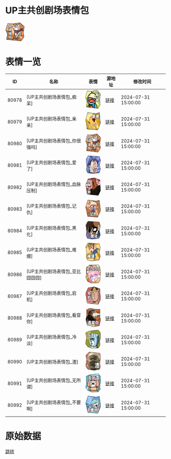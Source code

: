 # UP主共创剧场表情包

<img src="./cover.png" height="60" alt="cover" />

# 表情一览

|ID|名称|表情|源地址|修改时间|
|----|----|----|----|----|
|80978|[UP主共创剧场表情包_痴呆]|<img src="./pic/080978_%5BUP主共创剧场表情包_痴呆%5D.png" height="60" alt="痴呆"/>|[链接](https://i0.hdslb.com/bfs/garb/e849e404039925b2abedfef397043ce6946ab356.png)|2024-07-31 15:00:00|
|80979|[UP主共创剧场表情包_亲亲]|<img src="./pic/080979_%5BUP主共创剧场表情包_亲亲%5D.png" height="60" alt="亲亲"/>|[链接](https://i0.hdslb.com/bfs/garb/1530fe77ff4ebc76f9fd632f391c810645c884df.png)|2024-07-31 15:00:00|
|80980|[UP主共创剧场表情包_你很强吗]|<img src="./pic/080980_%5BUP主共创剧场表情包_你很强吗%5D.png" height="60" alt="你很强吗"/>|[链接](https://i0.hdslb.com/bfs/garb/0ae8ad8698247f1d72008a6d3abfb54b38601e35.png)|2024-07-31 15:00:00|
|80981|[UP主共创剧场表情包_爱了]|<img src="./pic/080981_%5BUP主共创剧场表情包_爱了%5D.png" height="60" alt="爱了"/>|[链接](https://i0.hdslb.com/bfs/garb/44995d306f47dfae5e8a07886dc894e5e290ff6e.png)|2024-07-31 15:00:00|
|80982|[UP主共创剧场表情包_血脉压制]|<img src="./pic/080982_%5BUP主共创剧场表情包_血脉压制%5D.png" height="60" alt="血脉压制"/>|[链接](https://i0.hdslb.com/bfs/garb/ea971090072dff504d8022b95e062881cd46d61f.png)|2024-07-31 15:00:00|
|80983|[UP主共创剧场表情包_记仇]|<img src="./pic/080983_%5BUP主共创剧场表情包_记仇%5D.png" height="60" alt="记仇"/>|[链接](https://i0.hdslb.com/bfs/garb/b2f371afe440adfa8d9166870f72df67e60caa1d.png)|2024-07-31 15:00:00|
|80984|[UP主共创剧场表情包_黑化]|<img src="./pic/080984_%5BUP主共创剧场表情包_黑化%5D.png" height="60" alt="黑化"/>|[链接](https://i0.hdslb.com/bfs/garb/9d4d3b5f62e787cfeca64bf3f86dd01b35c793c8.png)|2024-07-31 15:00:00|
|80985|[UP主共创剧场表情包_难绷]|<img src="./pic/080985_%5BUP主共创剧场表情包_难绷%5D.png" height="60" alt="难绷"/>|[链接](https://i0.hdslb.com/bfs/garb/7f2b90a25f6ad2a936147b4b59d3681247b7b266.png)|2024-07-31 15:00:00|
|80986|[UP主共创剧场表情包_亚比囧囧囧]|<img src="./pic/080986_%5BUP主共创剧场表情包_亚比囧囧囧%5D.png" height="60" alt="亚比囧囧囧"/>|[链接](https://i0.hdslb.com/bfs/garb/74fade5dbab4d8f4638a20a7c4bf416d1e649af3.png)|2024-07-31 15:00:00|
|80987|[UP主共创剧场表情包_宕机]|<img src="./pic/080987_%5BUP主共创剧场表情包_宕机%5D.png" height="60" alt="宕机"/>|[链接](https://i0.hdslb.com/bfs/garb/cbee982b7a13ba7d0fb7dcc1c6d2abf99538f36d.png)|2024-07-31 15:00:00|
|80988|[UP主共创剧场表情包_看穿你]|<img src="./pic/080988_%5BUP主共创剧场表情包_看穿你%5D.png" height="60" alt="看穿你"/>|[链接](https://i0.hdslb.com/bfs/garb/a1e5781469cea85df30baba70446b639518a0c87.png)|2024-07-31 15:00:00|
|80989|[UP主共创剧场表情包_冷淡]|<img src="./pic/080989_%5BUP主共创剧场表情包_冷淡%5D.png" height="60" alt="冷淡"/>|[链接](https://i0.hdslb.com/bfs/garb/56cd4cb13aba8818044c9d6f2fe542973dd1c6bb.png)|2024-07-31 15:00:00|
|80990|[UP主共创剧场表情包_渣]|<img src="./pic/080990_%5BUP主共创剧场表情包_渣%5D.png" height="60" alt="渣"/>|[链接](https://i0.hdslb.com/bfs/garb/348edea620dad04fd4aec8a7de47029631a49ad4.png)|2024-07-31 15:00:00|
|80991|[UP主共创剧场表情包_无所谓]|<img src="./pic/080991_%5BUP主共创剧场表情包_无所谓%5D.png" height="60" alt="无所谓"/>|[链接](https://i0.hdslb.com/bfs/garb/1c399b99cf51829e5aaa7011e9a027c965815440.png)|2024-07-31 15:00:00|
|80992|[UP主共创剧场表情包_不要啊]|<img src="./pic/080992_%5BUP主共创剧场表情包_不要啊%5D.png" height="60" alt="不要啊"/>|[链接](https://i0.hdslb.com/bfs/garb/31d9bf768c4792644ec78d3e74ce528f9342d4ec.png)|2024-07-31 15:00:00|

# 原始数据

[跳转](./raw.json)

